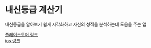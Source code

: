 # 내신등급 계산기
내신등급을 알아보기 쉽게 시각화하고 자신의 성적을 분석하는데 도움을 주는 앱

[플레이스토어 링크](https://play.google.com/store/apps/details?id=com.k1a2.schoolcalculator)   
[ios 링크](https://apps.apple.com/kr/app/%ED%8F%AC%EC%9E%89-po%C3%A4ng-%EB%82%B4%EC%8B%A0%EB%93%B1%EA%B8%89-%EA%B3%84%EC%82%B0%EA%B8%B0/id1503725752)
